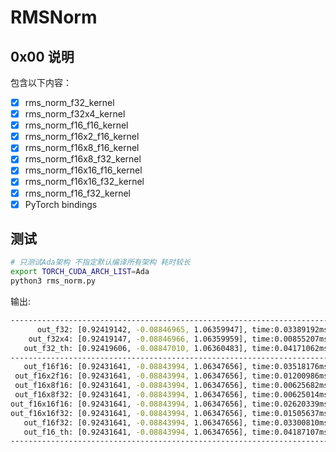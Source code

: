 # RMSNorm

## 0x00 说明

包含以下内容：

- [X] rms_norm_f32_kernel 
- [X] rms_norm_f32x4_kernel
- [X] rms_norm_f16_f16_kernel
- [X] rms_norm_f16x2_f16_kernel
- [X] rms_norm_f16x8_f16_kernel
- [X] rms_norm_f16x8_f32_kernel
- [X] rms_norm_f16x16_f16_kernel
- [X] rms_norm_f16x16_f32_kernel
- [X] rms_norm_f16_f32_kernel
- [X] PyTorch bindings

## 测试

```bash
# 只测试Ada架构 不指定默认编译所有架构 耗时较长
export TORCH_CUDA_ARCH_LIST=Ada 
python3 rms_norm.py
```

输出:

```bash
--------------------------------------------------------------------------------
      out_f32: [0.92419142, -0.08846965, 1.06359947], time:0.03389192ms
    out_f32x4: [0.92419147, -0.08846966, 1.06359959], time:0.00855207ms
   out_f32_th: [0.92419606, -0.08847010, 1.06360483], time:0.04171062ms
--------------------------------------------------------------------------------
   out_f16f16: [0.92431641, -0.08843994, 1.06347656], time:0.03518176ms
 out_f16x2f16: [0.92431641, -0.08843994, 1.06347656], time:0.01200986ms
 out_f16x8f16: [0.92431641, -0.08843994, 1.06347656], time:0.00625682ms
 out_f16x8f32: [0.92431641, -0.08843994, 1.06347656], time:0.00625014ms
out_f16x16f16: [0.92431641, -0.08843994, 1.06347656], time:0.02620339ms
out_f16x16f32: [0.92431641, -0.08843994, 1.06347656], time:0.01505637ms
   out_f16f32: [0.92431641, -0.08843994, 1.06347656], time:0.03300810ms
   out_f16_th: [0.92431641, -0.08843994, 1.06347656], time:0.04187107ms
--------------------------------------------------------------------------------
```
